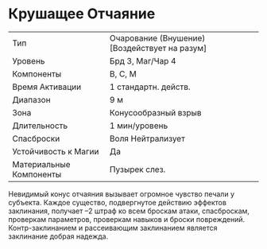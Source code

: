 
# Крушащее Отчаяние

| | |
|---|---|
|Тип|Очарование (Внушение) [Воздействует на разум]|
|Уровень| Брд 3, Маг/Чар 4|
|Компоненты| В, С, М|
|Время Активации| 1 стандартн. действ.|
|Диапазон| 9 м|
|Зона| Конусообразный взрыв|
|Длительность| 1 мин/уровень|
|Спасброски| Воля Нейтрализует|
|Устойчивость к Магии| Да|
|Материальные Компоненты| Пузырек слез.|

Невидимый конус отчаяния вызывает огромное чувство печали у субъекта. Каждое существо, подвергнутое действию эффектов заклинания, получает –2 штраф ко всем броскам атаки, спасброскам, проверкам параметров, проверкам навыков и броски повреждений. Контр-заклинанием и рассеивающим заклинанием является заклинание добрая надежда.
